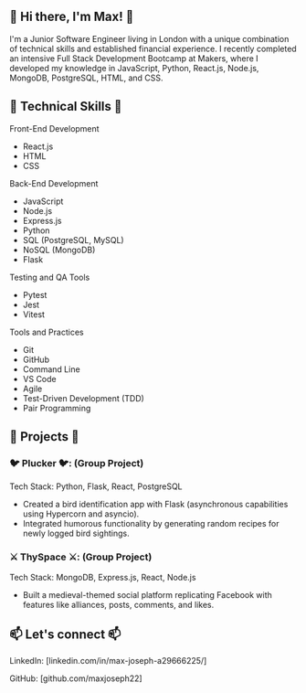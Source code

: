 ## 👋 Hi there, I'm Max! 👋

I'm a Junior Software Engineer living in London with a unique combination of technical skills and established financial experience. I recently completed an intensive Full Stack Development Bootcamp at Makers, where I developed my knowledge in JavaScript, Python, React.js, Node.js, MongoDB, PostgreSQL, HTML, and CSS. 

<!--
**maxjoseph22/maxjoseph22** is a ✨ _special_ ✨ repository because its `README.md` (this file) appears on your GitHub profile.

Here are some ideas to get you started:

- 🔭 I’m currently working on ...
- 🌱 I’m currently learning ...
- 👯 I’m looking to collaborate on ...
- 🤔 I’m looking for help with ...
- 💬 Ask me about ...
- 📫 How to reach me: ...
- 😄 Pronouns: ...
- ⚡ Fun fact: ...
-->

## 🔧 Technical Skills 🔧

Front-End Development
- React.js
- HTML
- CSS

Back-End Development
- JavaScript
- Node.js
- Express.js
- Python
- SQL (PostgreSQL, MySQL)
- NoSQL (MongoDB)
- Flask
  
Testing and QA Tools
- Pytest
- Jest
- Vitest
  
Tools and Practices
- Git
- GitHub
- Command Line
- VS Code
- Agile
- Test-Driven Development (TDD)
- Pair Programming

## 🔭 Projects 🔭

### 🐦 Plucker 🐦: (Group Project)
Tech Stack: Python, Flask, React, PostgreSQL

- Created a bird identification app with Flask (asynchronous capabilities using Hypercorn and asyncio).
- Integrated humorous functionality by generating random recipes for newly logged bird sightings.

### ⚔ ThySpace ⚔: (Group Project)
Tech Stack: MongoDB, Express.js, React, Node.js

- Built a medieval-themed social platform replicating Facebook with features like alliances, posts, comments, and likes.

## 📫 Let's connect 📫
LinkedIn: [linkedin.com/in/max-joseph-a29666225/]

GitHub: [github.com/maxjoseph22]
